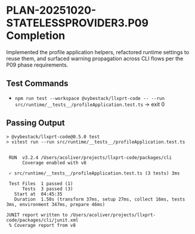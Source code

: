 # PLAN-20251020-STATELESSPROVIDER3.P09 Completion

Implemented the profile application helpers, refactored runtime settings to reuse them, and surfaced warning propagation across CLI flows per the P09 phase requirements.

## Test Commands
- `npm run test --workspace @vybestack/llxprt-code -- --run src/runtime/__tests__/profileApplication.test.ts` → exit 0

## Passing Output
```text
> @vybestack/llxprt-code@0.5.0 test
> vitest run --run src/runtime/__tests__/profileApplication.test.ts


 RUN  v3.2.4 /Users/acoliver/projects/llxprt-code/packages/cli
      Coverage enabled with v8

 ✓ src/runtime/__tests__/profileApplication.test.ts (3 tests) 3ms

 Test Files  1 passed (1)
      Tests  3 passed (3)
   Start at  04:45:35
   Duration  1.50s (transform 37ms, setup 27ms, collect 16ms, tests 3ms, environment 347ms, prepare 46ms)

JUNIT report written to /Users/acoliver/projects/llxprt-code/packages/cli/junit.xml
 % Coverage report from v8
```
